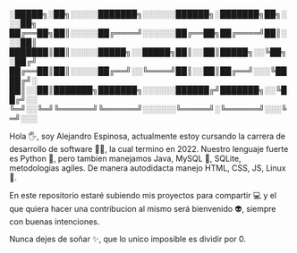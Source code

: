 
░█████╗░██╗░░░░░███████╗░░░░░░██████╗░███████╗██╗░░░██╗
██╔══██╗██║░░░░░██╔════╝░░░░░░██╔══██╗██╔════╝██║░░░██║
███████║██║░░░░░█████╗░░█████╗██║░░██║█████╗░░╚██╗░██╔╝
██╔══██║██║░░░░░██╔══╝░░╚════╝██║░░██║██╔══╝░░░╚████╔╝░
██║░░██║███████╗███████╗░░░░░░██████╔╝███████╗░░╚██╔╝░░
╚═╝░░╚═╝╚══════╝╚══════╝░░░░░░╚═════╝░╚══════╝░░░╚═╝░░░

Hola 🖐, soy Alejandro Espinosa, actualmente estoy cursando la carrera de desarrollo de software 👨‍💻, la cual termino en 2022.
Nuestro lenguaje fuerte es Python 🐍, pero tambien manejamos Java, MySQL 🐬, SQLite, metodologias agiles.
De manera autodidacta manejo HTML, CSS, JS, Linux 🐧.

En este repositorio estaré subiendo mis proyectos para compartir 💻 y el que quiera hacer una contribucion al mismo será 
bienvenido 👽, siempre con buenas intenciones.

Nunca dejes de soñar ✨, que lo unico imposible es dividir por 0.
